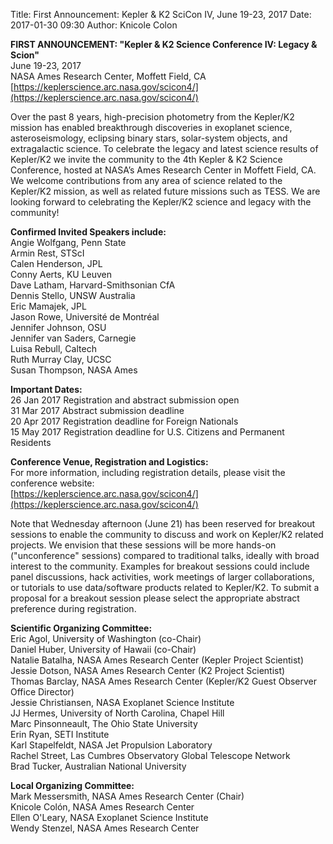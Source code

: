 Title: First Announcement: Kepler & K2 SciCon IV, June 19-23, 2017
Date: 2017-01-30 09:30
Author: Knicole Colon

**FIRST ANNOUNCEMENT: "Kepler & K2 Science Conference IV: Legacy &
Scion"** </br>
June 19-23, 2017 </br>
NASA Ames Research Center, Moffett Field, CA </br>
[https://keplerscience.arc.nasa.gov/scicon4/](https://keplerscience.arc.nasa.gov/scicon4/)

Over the past 8 years, high-precision photometry from the Kepler/K2 mission has enabled breakthrough discoveries in exoplanet science, asteroseismology, eclipsing binary stars, solar-system objects, and extragalactic science. To celebrate the legacy and latest science results of Kepler/K2 we invite the community to the 4th Kepler & K2 Science Conference, hosted at NASA’s Ames Research Center in Moffett Field, CA. We welcome contributions from any area of science related to the Kepler/K2 mission, as well as related future missions such as TESS. We are looking forward to celebrating the Kepler/K2 science and legacy with the community!

**Confirmed Invited Speakers include:** </br>
Angie Wolfgang, Penn State </br>
Armin Rest, STScI </br>
Calen Henderson, JPL </br>
Conny Aerts, KU Leuven </br>
Dave Latham, Harvard-Smithsonian CfA </br>
Dennis Stello, UNSW Australia </br>
Eric Mamajek, JPL </br>
Jason Rowe, Université de Montréal </br>
Jennifer Johnson, OSU </br>
Jennifer van Saders, Carnegie </br>
Luisa Rebull, Caltech </br>
Ruth Murray Clay, UCSC </br>
Susan Thompson, NASA Ames

**Important Dates:** </br>
26 Jan 2017     Registration and abstract submission open </br>
31 Mar 2017     Abstract submission deadline </br>
20 Apr 2017     Registration deadline for Foreign Nationals </br>
15 May 2017    Registration deadline for U.S. Citizens and Permanent Residents

**Conference Venue, Registration and Logistics:**</br>
For more information, including registration details, please visit the conference website:</br>
[https://keplerscience.arc.nasa.gov/scicon4/](https://keplerscience.arc.nasa.gov/scicon4/)

Note that Wednesday afternoon (June 21) has been reserved for breakout sessions to enable the community to discuss and work on Kepler/K2 related projects. We envision that these sessions will be more hands-on ("unconference" sessions) compared to traditional talks, ideally with broad interest to the community. Examples for breakout sessions could include panel discussions, hack activities, work meetings of larger collaborations, or tutorials to use data/software products related to Kepler/K2. To submit a proposal for a breakout session please select the appropriate abstract preference during registration.

**Scientific Organizing Committee:**</br>
Eric Agol, University of Washington (co-Chair) </br>
Daniel Huber, University of Hawaii (co-Chair) </br>
Natalie Batalha, NASA Ames Research Center (Kepler Project Scientist) </br>
Jessie Dotson, NASA Ames Research Center (K2 Project Scientist) </br>
Thomas Barclay, NASA Ames Research Center (Kepler/K2 Guest Observer Office Director) </br>
Jessie Christiansen, NASA Exoplanet Science Institute </br>
JJ Hermes, University of North Carolina, Chapel Hill </br>
Marc Pinsonneault, The Ohio State University </br>
Erin Ryan, SETI Institute </br>
Karl Stapelfeldt, NASA Jet Propulsion Laboratory </br>
Rachel Street, Las Cumbres Observatory Global Telescope Network </br>
Brad Tucker, Australian National University

**Local Organizing Committee:**</br>
Mark Messersmith, NASA Ames Research Center (Chair) </br>
Knicole Colón, NASA Ames Research Center </br>
Ellen O'Leary, NASA Exoplanet Science Institute </br>
Wendy Stenzel, NASA Ames Research Center
